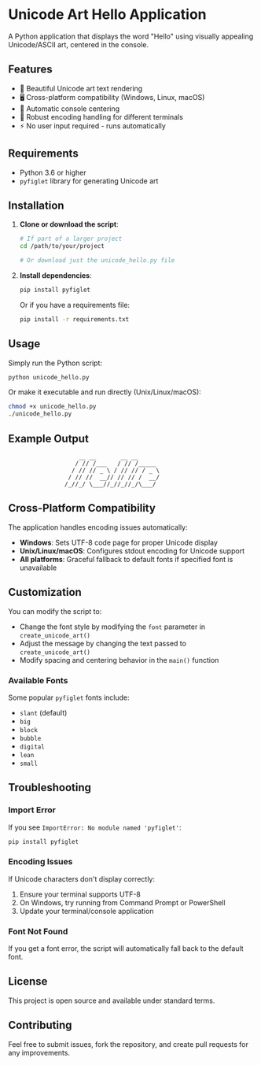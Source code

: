 # Unicode Art Hello Application

A Python application that displays the word "Hello" using visually appealing Unicode/ASCII art, centered in the console.

## Features

- 🎨 Beautiful Unicode art text rendering
- 🖥️ Cross-platform compatibility (Windows, Linux, macOS)
- 📐 Automatic console centering
- 🔧 Robust encoding handling for different terminals
- ⚡ No user input required - runs automatically

## Requirements

- Python 3.6 or higher
- `pyfiglet` library for generating Unicode art

## Installation

1. **Clone or download the script**:
   ```bash
   # If part of a larger project
   cd /path/to/your/project
   
   # Or download just the unicode_hello.py file
   ```

2. **Install dependencies**:
   ```bash
   pip install pyfiglet
   ```

   Or if you have a requirements file:
   ```bash
   pip install -r requirements.txt
   ```

## Usage

Simply run the Python script:

```bash
python unicode_hello.py
```

Or make it executable and run directly (Unix/Linux/macOS):

```bash
chmod +x unicode_hello.py
./unicode_hello.py
```

## Example Output

```
                    __ __       __ __      
                   / // /___   / // /_____ 
                  / // // _ \ / // // / _ \
                 / // //  __// // // /  __/
                /_//_/ \___//_//_//_/\___/ 
```

## Cross-Platform Compatibility

The application handles encoding issues automatically:

- **Windows**: Sets UTF-8 code page for proper Unicode display
- **Unix/Linux/macOS**: Configures stdout encoding for Unicode support
- **All platforms**: Graceful fallback to default fonts if specified font is unavailable

## Customization

You can modify the script to:

- Change the font style by modifying the `font` parameter in `create_unicode_art()`
- Adjust the message by changing the text passed to `create_unicode_art()`
- Modify spacing and centering behavior in the `main()` function

### Available Fonts

Some popular `pyfiglet` fonts include:
- `slant` (default)
- `big`
- `block`
- `bubble`
- `digital`
- `lean`
- `small`

## Troubleshooting

### Import Error
If you see `ImportError: No module named 'pyfiglet'`:
```bash
pip install pyfiglet
```

### Encoding Issues
If Unicode characters don't display correctly:
1. Ensure your terminal supports UTF-8
2. On Windows, try running from Command Prompt or PowerShell
3. Update your terminal/console application

### Font Not Found
If you get a font error, the script will automatically fall back to the default font.

## License

This project is open source and available under standard terms.

## Contributing

Feel free to submit issues, fork the repository, and create pull requests for any improvements.
